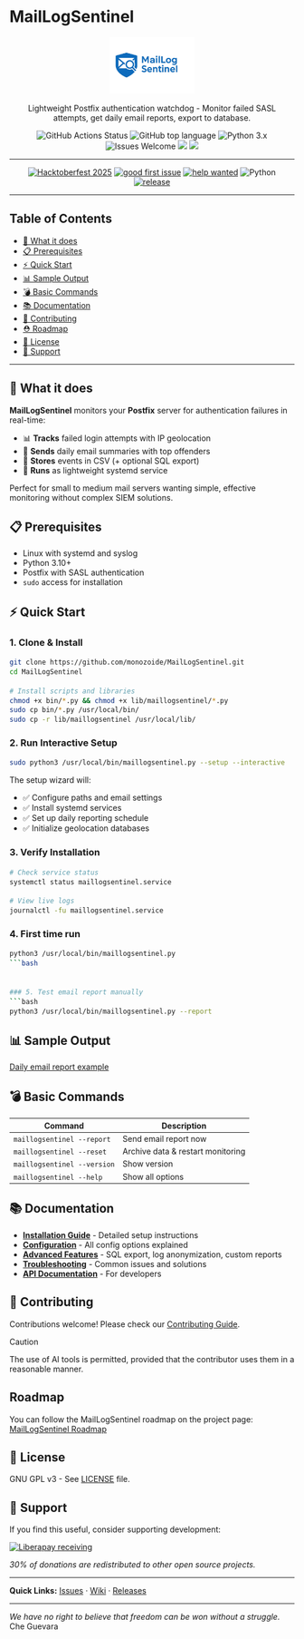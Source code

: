 # MailLogSentinel

<p align="center">
  <img src="img/banner-logo.png" alt="MailLogSentinel Banner" height="100">
</p>

<p align="center">
Lightweight Postfix authentication watchdog - Monitor failed SASL attempts, get daily email reports, export to database.
</p>

<p align="center">
  <img src="https://img.shields.io/github/actions/workflow/status/monozoide/MailLogSentinel/python-app.yml?branch=main" alt="GitHub Actions Status" />
  <img src="https://img.shields.io/github/languages/top/monozoide/MailLogSentinel" alt="GitHub top language" /> 
  <img src="https://img.shields.io/badge/python-3.x-brightgreen" alt="Python 3.x" /> 
  <img src="https://img.shields.io/badge/Issues-Welcome-brightgreen" alt="Issues Welcome" />
  <img src="https://img.shields.io/liberapay/receives/Zoide.svg?logo=liberapay">
  <img src="https://img.shields.io/liberapay/gives/Zoide.svg?logo=liberapay">
</p>



---


<!-- 🎃 Hacktoberfest 2025 — Badges compacts -->
<p align="center">
  <a href="https://hacktoberfest.com/"><img alt="Hacktoberfest 2025" src="https://img.shields.io/badge/Hacktoberfest-2025-FF8AE2?style=flat-square&logo=github"></a>
  <a href="https://github.com/monozoide/MailLogSentinel/issues?q=is%3Aopen+is%3Aissue+label%3A%22good+first+issue%22"><img alt="good first issue" src="https://img.shields.io/github/issues-search?query=repo%3Amonozoide%2FMailLogSentinel%20label%3A%22good%20first%20issue%22%20state%3Aopen&label=good%20first%20issue&style=flat-square"></a>
  <a href="https://github.com/monozoide/MailLogSentinel/issues?q=is%3Aopen+is%3Aissue+label%3A%22help+wanted%22"><img alt="help wanted" src="https://img.shields.io/github/issues-search?query=repo%3Amonozoide%2FMailLogSentinel%20label%3A%22help%20wanted%22%20state%3Aopen&label=help%20wanted&style=flat-square"></a>
  <img alt="Python" src="https://img.shields.io/badge/python-3.10%20%7C%203.11%20%7C%203.12-3776AB?style=flat-square&logo=python&logoColor=white">
  <a href="https://github.com/monozoide/MailLogSentinel/releases"><img alt="release" src="https://img.shields.io/github/v/release/monozoide/MailLogSentinel?display_name=tag&sort=semver&style=flat-square"></a>
</p>

---

## Table of Contents

- [🎯 What it does](#-what-it-does)
- [📋 Prerequisites](#-prerequisites)
- [⚡ Quick Start](#-quick-start)
- [📊 Sample Output](#-sample-output)
- [💣 Basic Commands](#-basic-commands)
- [📚 Documentation](#-documentation)
- [🤝 Contributing](#-contributing)
- [⛑ Roadmap](#roadmap)
- [📄 License](#-license)
- [💖 Support](#-support)

---

## 🎯 What it does

**MailLogSentinel** monitors your **Postfix** server for authentication failures in real-time:
- 📊 **Tracks** failed login attempts with IP geolocation
- 📧 **Sends** daily email summaries with top offenders
- 💾 **Stores** events in CSV (+ optional SQL export)
- 🚀 **Runs** as lightweight systemd service

Perfect for small to medium mail servers wanting simple, effective monitoring without complex SIEM solutions.

## 📋 Prerequisites

- Linux with systemd and syslog
- Python 3.10+
- Postfix with SASL authentication
- `sudo` access for installation

## ⚡ Quick Start

### 1. Clone & Install

```bash
git clone https://github.com/monozoide/MailLogSentinel.git
cd MailLogSentinel

# Install scripts and libraries
chmod +x bin/*.py && chmod +x lib/maillogsentinel/*.py
sudo cp bin/*.py /usr/local/bin/
sudo cp -r lib/maillogsentinel /usr/local/lib/
```

### 2. Run Interactive Setup

```bash
sudo python3 /usr/local/bin/maillogsentinel.py --setup --interactive
```

The setup wizard will:
- ✅ Configure paths and email settings
- ✅ Install systemd services
- ✅ Set up daily reporting schedule
- ✅ Initialize geolocation databases

### 3. Verify Installation

```bash
# Check service status
systemctl status maillogsentinel.service

# View live logs
journalctl -fu maillogsentinel.service
```

### 4. First time run
```bash
python3 /usr/local/bin/maillogsentinel.py
```bash


### 5. Test email report manually
```bash
python3 /usr/local/bin/maillogsentinel.py --report
```

## 📊 Sample Output

[Daily email report example](../docs/sample_email_report_output.txt)

## 💣 Basic Commands

| Command | Description |
|---------|------------|
| `maillogsentinel --report` | Send email report now |
| `maillogsentinel --reset` | Archive data & restart monitoring |
| `maillogsentinel --version` | Show version |
| `maillogsentinel --help` | Show all options |

## 📚 Documentation

- **[Installation Guide](../../wiki/Setup)** - Detailed setup instructions
- **[Configuration](../../wiki/Configuration)** - All config options explained
- **[Advanced Features](../../wiki/Features)** - SQL export, log anonymization, custom reports
- **[Troubleshooting](../../wiki/Troubleshooting)** - Common issues and solutions
- **[API Documentation](../../tree/main/docs/api)** - For developers

## 🤝 Contributing

Contributions welcome! Please check our [Contributing Guide](https://github.com/monozoide/MailLogSentinel/wiki/Contributing).

> [!CAUTION]
> The use of AI tools is permitted, provided that the contributor uses them in a reasonable manner. 

## Roadmap

You can follow the MailLogSentinel roadmap on the project page: [MailLogSentinel Roadmap](https://github.com/users/monozoide/projects/6)

## 📄 License

GNU GPL v3 - See [LICENSE](LICENSE) file.

## 💖 Support

If you find this useful, consider supporting development:

[![Liberapay receiving](https://img.shields.io/liberapay/receives/Zoide)](https://liberapay.com/Zoide/)

*30% of donations are redistributed to other open source projects.*

---

**Quick Links:** [Issues](https://github.com/monozoide/MailLogSentinel/issues) · [Wiki](https://github.com/monozoide/MailLogSentinel/wiki) · [Releases](https://github.com/monozoide/MailLogSentinel/releases)

---

_We have no right to believe that freedom can be won without a struggle._
Che Guevara